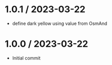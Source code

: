 
1.0.1 / 2023-03-22
==================

 * define dark yellow using value from OsmAnd

1.0.0 / 2023-03-22
==================

 * Initial commit
